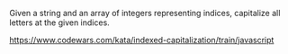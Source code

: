 <!-- PROBLEM DOMAIN -->

Given a string and an array of integers representing indices, capitalize all letters at the given indices.

<!-- LINK TO CHALLENGE -->

https://www.codewars.com/kata/indexed-capitalization/train/javascript
